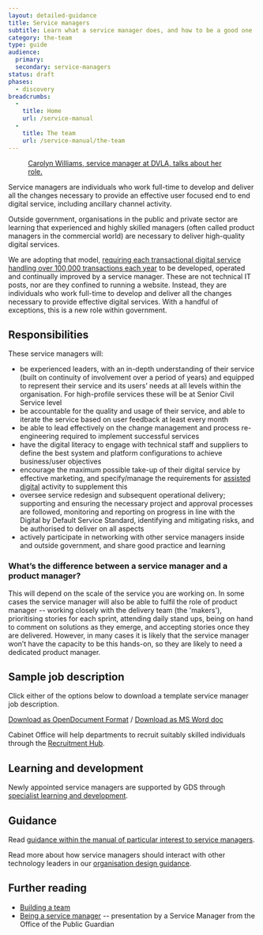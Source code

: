 ```yaml
---
layout: detailed-guidance
title: Service managers
subtitle: Learn what a service manager does, and how to be a good one
category: the-team
type: guide
audience:
  primary:
  secondary: service-managers
status: draft
phases:
  - discovery
breadcrumbs:
  -
    title: Home
    url: /service-manual
  -
    title: The team
    url: /service-manual/the-team
---
```


<figure class="media-player-wrapper video"><a href="https://www.youtube.com/watch?v=bfH4nJNtv_g">Carolyn Williams, service manager
at DVLA, talks about her role.</a></figure>

Service managers are individuals who work full-time to develop and deliver all the changes necessary to provide an effective user focused end to end digital service, including ancillary channel activity.

Outside government, organisations in the public and private sector are learning that experienced and highly skilled managers (often called product managers in the commercial world) are necessary to deliver high-quality digital services.

We are adopting that model, [requiring each transactional digital service handling over 100,000 transactions each year](/government/publications/government-digital-strategy) to be developed, operated and continually improved by a service manager. These are not technical IT posts, nor are they confined to running a website. Instead, they are individuals who work full-time to develop and deliver all the changes necessary to provide effective digital services. With a handful of exceptions, this is a new role within government.

## Responsibilities

These service managers will:

* be experienced leaders, with an in-depth understanding of their service (built on continuity of involvement over a period of years) and equipped to represent their service and its users’ needs at all levels within the organisation. For high-profile services these will be at Senior Civil Service level
* be accountable for the quality and usage of their service, and able to iterate the service based on user feedback at least every month
* be able to lead effectively on the change management and process re-engineering required to implement successful services
* have the digital literacy to engage with technical staff and suppliers to define the best system and platform configurations to achieve business/user objectives
* encourage the maximum possible take-up of their digital service by effective marketing, and specify/manage the requirements for [assisted digital](/service-manual/assisted-digital) activity to supplement this
* oversee service redesign and subsequent operational delivery; supporting and ensuring the necessary project and approval processes are followed, monitoring and reporting on progress in line with the Digital by Default Service Standard, identifying and mitigating risks, and be authorised to deliver on all aspects
* actively participate in networking with other service managers inside and outside government, and share good practice and learning

### What’s the difference between a service manager and a product manager?

This will depend on the scale of the service you are working on.  In some cases the service manager will also be able to fulfil the role of product manager -- working closely with the delivery team (the 'makers'), prioritising stories for each sprint, attending daily stand ups, being on hand to comment on solutions as they emerge, and accepting stories once they are delivered. However, in many cases it is likely that the service manager won’t have the capacity to be this hands-on, so they are likely to need a dedicated product manager.

## Sample job description

Click either of the options below to download a template service manager job description.

[Download as OpenDocument Format](/service-manual/the-team/recruitment/Service-Manager-pack-SM.odt) / [Download as MS Word doc](/service-manual/the-team/recruitment/Service-Manager-pack-SM.docx)

Cabinet Office will help departments to recruit suitably skilled individuals through the [Recruitment Hub](/service-manual/the-team/recruitment/hub.html).

## Learning and development

Newly appointed service managers are supported by GDS through [specialist learning and development](/service-manual/the-team/learning-and-development).

## Guidance

Read [guidance within the manual of particular interest to service managers](/service-manual/service-managers).

Read more about how service managers should interact with other technology leaders in our [organisation design guidance](/service-manual/the-team/recruitment/scs-orgdesign.html).

## Further reading

* [Building a team](/service-manual/the-team)
* [Being a service manager](https://speakerdeck.com/kitcollingwood/being-a-service-manager) -- presentation by a Service Manager from the Office of the Public Guardian
